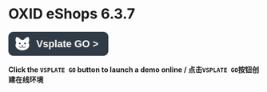# OXID eShops 6.3.7

<a href="https://www.vsplate.com/?docker-compose=https://github.com/vsplate/dcenvs/tree/master/oxideshop_ce/6.3.7/dc"><img alt="VSPLATE GO" src="https://raw.githubusercontent.com/vsplate/images/master/vsgo_btn.png" width="200px"></a>

**Click the `VSPLATE GO` button to launch a demo online / 点击`VSPLATE GO`按钮创建在线环境**
